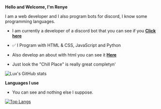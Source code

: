 </html>
<b><p class="anchor">Hello and Welcome, I'm Renye</p></b>

</body

<p class="center">I am a web developer and I also program bots for discord, I know some programming languages.</p>

- I am currently a developer of a discord bot that you can see if you **[Click here](https://bit.ly/KayshiInvite)**

- ✅ I Program with HTML & CSS, JavaScript and Python

- Also develop an about with html you can see it **[Here](https://renye.com/)**

- Just look the "Chill Place" is really great completyn'

![Lux's GitHub stats](https://github-readme-stats.vercel.app/api?username=zrenye&theme=tokyonight&show_icons=true)

<b><p class="anchor">Languages I use</p></b>

- You can see and nothing else I suppose.

[![Top Langs](https://github-readme-stats.vercel.app/api/top-langs/?username=zrenye&theme=tokyonight&layout=compact)](https://github.com/anuraghazra/github-readme-stats)

  
  </html>


